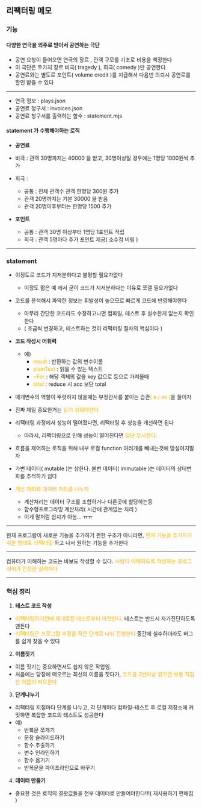 ## 리팩터링 메모

### 기능
#### 다양한 연극을 외주로 받아서 공연하는 극단

- 공연 요청이 들어오면 연극의 장르 , 관객 규모를 기초로 비용을 책정한다
- 이 극단은 두가지 장르 비극( tragedy ), 희극( comedy )만 공연한다
- 공연료와는 별도로 포인트( volume credit )를 지급해서 다음번 의뢰시 공연로를 할인 받을 수 있다

---

- 연극 정보 : plays.json
- 공연료 청구서 : invoices.json
- 공연료 청구서를 출력하는 함수 : statement.mjs


#### statement 가 수행해야하는 로직

- **공연료**
- 비극 : 관객 30명까지는 40000 을 받고, 30명이상일 경우에는 1명당 1000원씩 추가
- 희극 : 
  - 공통 : 전체 관객수 관객 한명당 300원 추가
  - 관객 20명까지는 기본 30000 을 받음
  - 관객 20명이후부터는 한명당 1500 추가


- **포인트**
  - 공통 : 관객 30명 이상부터 1명당 1포인트 적립
  - 희극 : 관객 5명마다 추가 포인트 제공( 소수점 버림 )
  
---

### statement

- 이정도로 코드가 지저분하다고 불평할 필요가없다
  - 이정도 짧은 예 에서 굳이 코드가 지저분하다는 이유로 쪼갤 필요가없다


- 코드를 분석해서 파악한 정보는 휘발성이 높으므로 빠르게 코드에 반영해야한다
  - 아무리 간단한 코드라도 수정하고나면 컴파일, 테스트 후 실수한게 없는지 확인한다
  - ( 조금씩 변경하고, 테스트하는 것이 리팩터링 절차의 핵심이다 )
  

- **코드 작성시 어휘력**
  - 예)  
    - <span style="color:#ffb300">result</span> : 반환하는 값의 변수이름
    - <span style="color:#ffb300">plainText</span> : 읽을 수 있는 텍스트
    - <span style="color:#ffb300">~For</span> : 해당 객체의 값을 key 값으로 등으로 가져올때
    - <span style="color:#ffb300">total</span> : reduce 시 acc 보단 total


- 매개변수의 역할이 뚜렷하지 않을때는 부정관사를 붙이는 습관<span style="color:#ffb300">( a / an )</span>을 들이자


- 진짜 제일 중요한거는<span style="color:#ffb300"> 읽기 쉬워야한다</span>


- 리팩터링 과정에서 성능이 떨어졌다면, 리팩터링 후 성능을 개선하면 된다
  - 따라서, 리팩터링으로 인해 성능이 떨어진다면 <span style="color:#ffb300">일단 무시한다.</span>

- 흐름을 제어하는 로직을 위해 내부 로컬 function 여러개를 빼내는것에 망설이지말자


- 가변 데이터( mutable )는 상한다. 불변 데이터( immutable )는 데이터의 상태변화를 추적하기 쉽다


- <span style="color:#ffb300">계산 처리와 데이터 처리를 나누자</span>
  - 계산처리는 데이터 구조를 조합하거나 다른곳에 할당하는등
  - 함수형프로그라밍 계산처리( 시간에 관계없는 처리 )
  - 이게 말처럼 쉽지가 아늠... ㅠㅠ
---

현재 프로그람이 새로운 기능을 추가하기 편한 구조가 아니라면,
<span style="color:#ffb300"> 먼저 기능을 추가하기 쉬운 형태로 리팩터링 </span> 하고 나서 원하는 기능을 추가한다

---

컴퓨터가 이해하는 코드는 바보도 작성할 수 있다. <span style="color:#ffb300"> 사람이 이해하도록 작성하는 프로그래머가 진정한 실력자다</span>

---

### 핵심 정리

1. **테스트 코드 작성**
  - <span style="color:#ffb300">리팩터링하기전에 제대로된 테스트부터 마련한다.</span> 테스트는 반드시 자가진단하도록 맨든다 
  - <span style="color:#ffb300">리팩터링은 프로그람 수정을 작은 단계로 나눠 진행한다</span> 중간에 실수하더라도 버그를 쉽게 찾을 수 있다
2. **이름짓기**
  - 이름 짓기는 중요하면서도 쉽지 않은 작업임.
  - 처음에는 당장에 떠오르는 최선의 이름을 짓다가, <span style="color:#ffb300">코드를 2번이상 읽으면 보통 적합한 이름이 떠오른다</span>
3. **단계나누기**
  - 리팩터링 지점마다 단계를 나누고, 각 단계마다 컴파일-테스트 후 로컬 저장소에 커밋하면 복잡한 코드의 테스트도 성공한다
  - 예) 
    - 반복문 쪼개기
    - 문장 슬라이드하기
    - 함수 추출하기
    - 변수 인라인하기
    - 함수 옮기기
    - 반복문을 파이프라인으로 바꾸기
4. **데이터 만들기**
  - 중요한 것은 로직의 결괏값들을 전부 데이터로 만들어야한다!!!( 재사용하기 편해짐 )